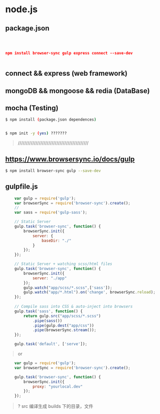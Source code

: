 # node.js

## package.json
```json



npm install browser-sync gulp express connect --save-dev



``` 





## connect && express (web framework)


## mongoDB && mongoose && redia (DataBase)


## mocha (Testing)

```sh
$ npm install (package.json dependences)


$ npm init -y (yes) ???????
``` 

> ////////////////////////////////////////////

## https://www.browsersync.io/docs/gulp

```sh   
$ npm install browser-sync gulp --save-dev

``` 
## gulpfile.js
```js
	var gulp = require('gulp');
	var browserSync = require('browser-sync').create();
	//
	var sass = require('gulp-sass');

	// Static Server
	gulp.task('browser-sync', function() {
	    browserSync.init({
	        server: {
	            baseDir: "./"
	        }
	    });
    });

    // Static Server + watching scss/html files
    gulp.task('browser-sync', function() {
        browserSync.init({
            server: "./app"
        });
        gulp.watch("app/scss/*.scss",['sass']);
        gulp.watch("app/*.html").on('change', browserSync.reload);
    });
    
    // Compile sass into CSS & auto-inject into browsers
	gulp.task('sass', function() {
        return gulp.src("app/scss/*.scss")
            .pipe(sass())
            .pipe(gulp.dest("app/css"))
            .pipe(browserSync.stream());
    });

    gulp.task('default', ['serve']);
``` 
> or

```js
	var gulp = require('gulp');
	var browserSync = require('browser-sync').create();

	gulp.task('browser-sync', function() {
	    browserSync.init({
	        proxy: "yourlocal.dev"
	    });
	});
``` 



> ? src 编译生成 builds 下的目录，文件













